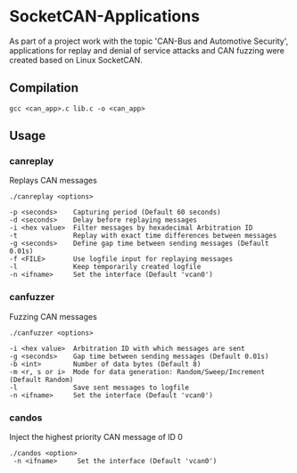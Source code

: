 # SocketCAN-Applications
As part of a project work with the topic 'CAN-Bus and Automotive Security', applications for replay and denial of service attacks and CAN fuzzing were created based on Linux SocketCAN.

## Compilation
```
gcc <can_app>.c lib.c -o <can_app>
```

## Usage
### canreplay
Replays CAN messages
```
./canreplay <options>

-p <seconds>    Capturing period (Default 60 seconds)
-d <seconds>    Delay before replaying messages
-i <hex value>  Filter messages by hexadecimal Arbitration ID
-t              Replay with exact time differences between messages
-g <seconds>    Define gap time between sending messages (Default 0.01s)
-f <FILE>       Use logfile input for replaying messages
-l              Keep temporarily created logfile
-n <ifname>     Set the interface (Default 'vcan0')
```

### canfuzzer
Fuzzing CAN messages
```
./canfuzzer <options>

-i <hex value>  Arbitration ID with which messages are sent
-g <seconds>    Gap time between sending messages (Default 0.01s)
-b <int>        Number of data bytes (Default 8)
-m <r, s or i>  Mode for data generation: Random/Sweep/Increment (Default Random)
-l              Save sent messages to logfile
-n <ifname>     Set the interface (Default 'vcan0')
```

### candos
Inject the highest priority CAN message of ID 0
```
./candos <option>
 -n <ifname>     Set the interface (Default 'vcan0')
```
